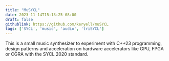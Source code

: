 ```yaml
---
title: "MuSYCL"
date: 2023-11-14T15:13:25-08:00
draft: false
githublink: https://github.com/keryell/muSYCL
tags: ['SYCL', 'music', 'audio', 'triSYCL']
---
```


This is a small music synthesizer to experiment with C++23 programming,
design patterns and acceleration on hardware accelerators like GPU,
FPGA or CGRA with the SYCL 2020 standard.

